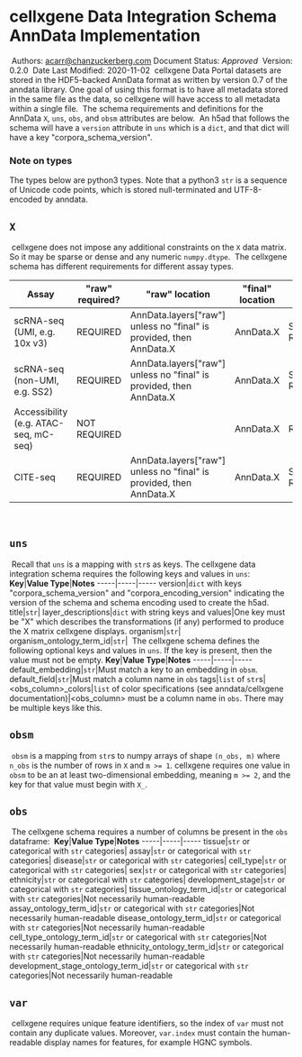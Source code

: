 # cellxgene Data Integration Schema AnnData Implementation
​
Authors: acarr@chanzuckerberg.com
​
Document Status: _Approved_
​
Version: 0.2.0
​
Date Last Modified: 2020-11-02
​
cellxgene Data Portal datasets are stored in the HDF5-backed AnnData format as written by version 0.7 of the anndata
library. One goal of using this format is to have all metadata stored in the same file as the data, so cellxgene will
have access to all metadata within a single file.
​
The schema requirements and definitions for the AnnData `X`, `uns`, `obs`, and `obsm` attributes are below.
​
An h5ad that follows the schema will have a `version` attribute in `uns` which is a `dict`, and that dict will
have a key "corpora_schema_version".
​
### Note on types
The types below are python3 types. Note that a python3 `str` is a sequence of Unicode code points, which is stored
null-terminated and UTF-8-encoded by anndata.
​
​
## `X`
​
cellxgene does not impose any additional constraints on the `X` data matrix. So it may be sparse or dense and any
numeric `numpy.dtype`.
​
The cellxgene schema has different requirements for different assay types.

| Assay                                 | "raw" required? | "raw" location                                                      | "final" location | "final" required? | Other layers |
|---------------------------------------|-----------------|---------------------------------------------------------------------|------------------|-----------------------|--------------|
| scRNA-seq (UMI, e.g. 10x v3)          | REQUIRED        | AnnData.layers["raw"] unless no "final" is provided, then AnnData.X | AnnData.X        | STRONGLY RECOMMENDED  | OPTIONAL     |
| scRNA-seq (non-UMI, e.g. SS2)         | REQUIRED        | AnnData.layers["raw"] unless no "final" is provided, then AnnData.X | AnnData.X        | STRONGLY RECOMMENDED  | OPTIONAL     |
| Accessibility (e.g. ATAC-seq, mC-seq) | NOT REQUIRED    |                                                                     | AnnData.X        | REQUIRED              | OPTIONAL     |
| CITE-seq                              | REQUIRED        | AnnData.layers["raw"] unless no "final" is provided, then AnnData.X | AnnData.X        | STRONGLY RECOMMENDED  | OPTIONAL     |
​
## `uns`
​
Recall that `uns` is a mapping with `str`s as keys. The cellxgene data integration schema requires the following keys and values in `uns`:
​
**Key**|**Value Type**|**Notes**
-----|-----|-----
version|`dict` with keys "corpora_schema_version" and "corpora_encoding_version" indicating the version of the schema and schema encoding used to create the h5ad.
title|`str`|
layer\_descriptions|`dict` with string keys and values|One key must be "X" which describes the transformations (if any) performed to produce the X matrix cellxgene displays.
organism|`str`|
organism\_ontology\_term\_id|`str`|
​
The cellxgene schema defines the following optional keys and values in `uns`. If the key is present, then the value must not be empty.
​
**Key**|**Value Type**|**Notes**
-----|-----|-----
default\_embedding|`str`|Must match a key to an embedding in `obsm`.
default\_field|`str`|Must match a column name in `obs`
tags|`list` of `str`s|
<obs\_column>\_colors|`list` of color specifications (see anndata/cellxgene documentation)|<obs\_column> must be a column name in `obs`. There may be multiple keys like this.
​
​
## `obsm`
​
`obsm` is a mapping from `str`s to numpy arrays of shape `(n_obs, m)` where `n_obs` is the number of rows in `X` and `m >= 1`.
cellxgene requires one value in `obsm` to be an at least two-dimensional embedding, meaning `m >= 2`, and the key for that
value must begin with `X_`.
​
## `obs`
​
The cellxgene schema requires a number of columns be present in the `obs` dataframe:
​
**Key**|**Value Type**|**Notes**
-----|-----|-----
tissue|`str` or categorical with `str` categories|
assay|`str` or categorical with `str` categories|
disease|`str` or categorical with `str` categories|
cell\_type|`str` or categorical with `str` categories|
sex|`str` or categorical with `str` categories|
ethnicity|`str` or categorical with `str` categories|
development\_stage|`str` or categorical with `str` categories|
tissue\_ontology\_term\_id|`str` or categorical with `str` categories|Not necessarily human-readable
assay\_ontology\_term\_id|`str` or categorical with `str` categories|Not necessarily human-readable
disease\_ontology\_term\_id|`str` or categorical with `str` categories|Not necessarily human-readable
cell\_type\_ontology\_term\_id|`str` or categorical with `str` categories|Not necessarily human-readable
ethnicity\_ontology\_term\_id|`str` or categorical with `str` categories|Not necessarily human-readable
development\_stage\_ontology\_term\_id|`str` or categorical with `str` categories|Not necessarily human-readable
​
## `var`
​
cellxgene requires unique feature identifiers, so the index of `var` must not contain any duplicate values.
Moreover, `var.index` must contain the human-readable display names for features, for example HGNC symbols.
